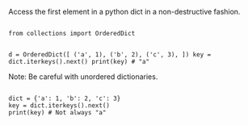 <p>Access the first element in a python dict in a non-destructive fashion.</p>

<code name="python">
from collections import OrderedDict

d = OrderedDict([
    ('a', 1),
    ('b', 2),
    ('c', 3),
])
key = dict.iterkeys().next()
print(key) # "a"
</code>

<p>Note: Be careful with unordered dictionaries.</p>

<code name="python">
dict = {'a': 1, 'b': 2, 'c': 3}
key = dict.iterkeys().next()
print(key) # Not always "a"
</code>